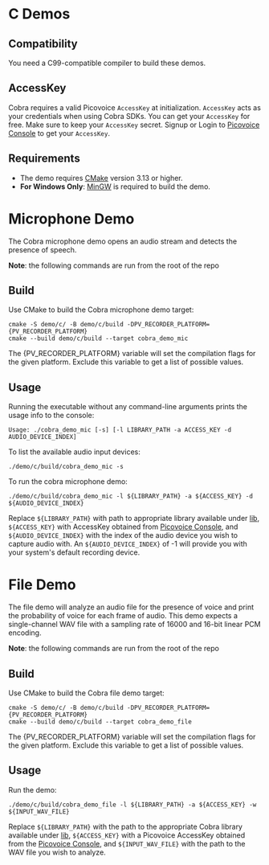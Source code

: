 # C Demos

## Compatibility

You need a C99-compatible compiler to build these demos.

## AccessKey

Cobra requires a valid Picovoice `AccessKey` at initialization. `AccessKey` acts as your credentials when using Cobra SDKs.
You can get your `AccessKey` for free. Make sure to keep your `AccessKey` secret.
Signup or Login to [Picovoice Console](https://console.picovoice.ai/) to get your `AccessKey`.

## Requirements

- The demo requires [CMake](https://cmake.org/) version 3.13 or higher.
- **For Windows Only**: [MinGW](http://mingw-w64.org/) is required to build the demo.

# Microphone Demo

The Cobra microphone demo opens an audio stream and detects the presence of speech.

**Note**: the following commands are run from the root of the repo

## Build

Use CMake to build the Cobra microphone demo target:

```console
cmake -S demo/c/ -B demo/c/build -DPV_RECORDER_PLATFORM={PV_RECORDER_PLATFORM}
cmake --build demo/c/build --target cobra_demo_mic
```

The {PV_RECORDER_PLATFORM} variable will set the compilation flags for the given platform. Exclude this variable to get a list of possible values.

## Usage

Running the executable without any command-line arguments prints the usage info to the console:

```console
Usage: ./cobra_demo_mic [-s] [-l LIBRARY_PATH -a ACCESS_KEY -d AUDIO_DEVICE_INDEX]
```

To list the available audio input devices:

```console
./demo/c/build/cobra_demo_mic -s
```

To run the cobra microphone demo:

```console
./demo/c/build/cobra_demo_mic -l ${LIBRARY_PATH} -a ${ACCESS_KEY} -d ${AUDIO_DEVICE_INDEX}
```

Replace `${LIBRARY_PATH}` with path to appropriate library available under [lib](/lib), `${ACCESS_KEY}` with AccessKey
obtained from [Picovoice Console](https://console.picovoice.ai/), and `${AUDIO_DEVICE_INDEX}` with the index of the
audio device  you wish to capture audio with. An `${AUDIO_DEVICE_INDEX}` of -1 will provide you with your system's
default recording device.

# File Demo

The file demo will analyze an audio file for the presence of voice and print the probability of voice for each
frame of audio. This demo expects a single-channel WAV file with a sampling rate of 16000 and 16-bit linear PCM encoding.

**Note**: the following commands are run from the root of the repo

## Build

Use CMake to build the Cobra file demo target:

```console
cmake -S demo/c/ -B demo/c/build -DPV_RECORDER_PLATFORM={PV_RECORDER_PLATFORM}
cmake --build demo/c/build --target cobra_demo_file
```

The {PV_RECORDER_PLATFORM} variable will set the compilation flags for the given platform. Exclude this variable to get a list of possible values.

## Usage

Run the demo:

```console
./demo/c/build/cobra_demo_file -l ${LIBRARY_PATH} -a ${ACCESS_KEY} -w ${INPUT_WAV_FILE}
```

Replace `${LIBRARY_PATH}` with the path to the appropriate Cobra library available under [lib](/lib), `${ACCESS_KEY}` with a
Picovoice AccessKey obtained from the [Picovoice Console](https://console.picovoice.ai/), and `${INPUT_WAV_FILE}` with the
path to the WAV file you wish to analyze.
